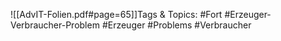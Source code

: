 
![[AdvIT-Folien.pdf#page=65]]Tags & Topics:
   #Fort
   #Erzeuger-Verbraucher-Problem
   #Erzeuger
   #Problems
   #Verbraucher